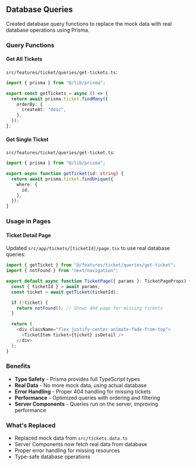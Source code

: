 ## Database Queries

Created database query functions to replace the mock data with real database operations using Prisma.

### Query Functions

#### Get All Tickets

`src/features/ticket/queries/get-tickets.ts`:

```typescript
import { prisma } from "@/lib/prisma";

export const getTickets = async () => {
  return await prisma.ticket.findMany({
    orderBy: {
      createAt: "desc",
    },
  });
};
```

#### Get Single Ticket

`src/features/ticket/queries/get-ticket.ts`:

```typescript
import { prisma } from "@/lib/prisma";

export async function getTicket(id: string) {
  return await prisma.ticket.findUnique({
    where: {
      id,
    },
  });
}
```

### Usage in Pages

#### Ticket Detail Page

Updated `src/app/tickets/[ticketId]/page.tsx` to use real database queries:

```typescript
import { getTicket } from "@/features/ticket/queries/get-ticket";
import { notFound } from "next/navigation";

export default async function TicketPage({ params }: TicketPageProps) {
  const { ticketId } = await params;
  const ticket = await getTicket(ticketId);

  if (!ticket) {
    return notFound(); // Shows 404 page for missing tickets
  }

  return (
    <div className="flex justify-center animate-fade-from-top">
      <TicketItem ticket={ticket} isDetail />
    </div>
  );
}
```

### Benefits

- **Type Safety** - Prisma provides full TypeScript types
- **Real Data** - No more mock data, using actual database
- **Error Handling** - Proper 404 handling for missing tickets
- **Performance** - Optimized queries with ordering and filtering
- **Server Components** - Queries run on the server, improving performance

### What's Replaced

- Replaced mock data from `src/tickets.data.ts`
- Server Components now fetch real data from database
- Proper error handling for missing resources
- Type-safe database operations
